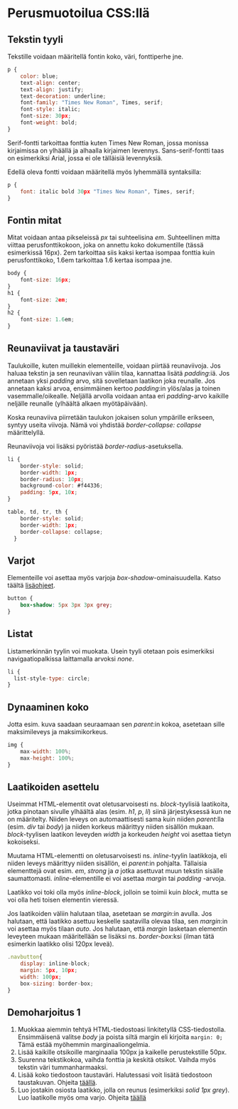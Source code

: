 # Perusmuotoilua CSS:llä

## Tekstin tyyli

Tekstille voidaan määritellä fontin koko, väri, fonttiperhe jne.

```js
p {
    color: blue;
    text-align: center;
    text-align: justify;
    text-decoration: underline;
    font-family: "Times New Roman", Times, serif;
    font-style: italic;
    font-size: 30px;
    font-weight: bold;
}
```

Serif-fontti tarkoittaa fonttia kuten Times New Roman, jossa monissa kirjaimissa on ylhäällä ja alhaalla kirjaimen levennys. Sans-serif-fontti taas on esimerkiksi Arial, jossa ei ole tälläisiä levennyksiä.

Edellä oleva fontti voidaan määritellä myös lyhemmällä syntaksilla:

```js
p {
    font: italic bold 30px "Times New Roman", Times, serif;
}
```

## Fontin mitat

Mitat voidaan antaa pikseleissä *px* tai suhteelisina *em*. Suhteellinen mitta viittaa perusfonttikokoon, joka on annettu koko dokumentille (tässä esimerkissä 16px). 2em tarkoittaa siis kaksi kertaa isompaa fonttia kuin perusfonttikoko, 1.6em tarkoittaa 1.6 kertaa isompaa jne.

```js
body {
    font-size: 16px;
}
h1 {
    font-size: 2em;
}
h2 {
    font-size: 1.6em;
}
```

## Reunaviivat ja taustaväri

Taulukoille, kuten muillekin elementeille, voidaan piirtää reunaviivoja. Jos haluaa tekstin ja sen reunaviivan väliin tilaa, kannattaa lisätä *padding*:iä. Jos annetaan yksi *padding* arvo, sitä sovelletaan laatikon joka reunalle. Jos annetaan kaksi arvoa, ensimmäinen kertoo *padding*:in ylös/alas ja toinen vasemmalle/oikealle. Neljällä arvolla voidaan antaa eri *padding*-arvo kaikille neljälle reunalle (ylhäältä alkaen myötäpäivään).

Koska reunaviiva piirretään taulukon jokaisen solun ympärille erikseen, syntyy useita viivoja. Nämä voi yhdistää *border-collapse: collapse* määrittelyllä.

Reunaviivoja voi lisäksi pyöristää *border-radius*-asetuksella.

```js
li {
    border-style: solid;
    border-width: 1px;
    border-radius: 10px;
    background-color: #f44336;
    padding: 5px, 10x;
}

table, td, tr, th {
    border-style: solid;
    border-width: 1px;
    border-collapse: collapse;
  }
```
## Varjot

Elementeille voi asettaa myös varjoja *box-shadow*-ominaisuudella. Katso täältä [lisäohjeet](https://www.w3schools.com/cssref/tryit.php?filename=trycss3_box-shadow)<base target="_blank">.

````css
button {
    box-shadow: 5px 3px 3px grey;
}
````

## Listat

Listamerkinnän tyylin voi muokata. Usein tyyli otetaan pois esimerkiksi navigaatiopalkissa laittamalla arvoksi *none*.

```js
li {
  list-style-type: circle;
}
```

## Dynaaminen koko

Jotta esim. kuva saadaan seuraamaan sen *parent*:in kokoa, asetetaan sille maksimileveys ja maksimikorkeus.

```js
img {
    max-width: 100%;
    max-height: 100%;
}
```

## Laatikoiden asettelu

Useimmat HTML-elementit ovat oletusarvoisesti ns. *block*-tyylisiä laatikoita, jotka pinotaan sivulle ylhäältä alas (esim. *h1*, *p*, *li*) siinä järjestyksessä kun ne on määritelty. Niiden leveys on automaattisesti sama kuin niiden *parent*:lla (esim. *div* tai *body*) ja niiden korkeus määrittyy niiden sisällön mukaan. *block*-tyylisen laatikon leveyden *width* ja korkeuden *height* voi asettaa tietyn kokoiseksi.

Muutama HTML-elementti on oletusarvoisesti ns. *inline*-tyylin laatikkoja, eli niiden leveys määrittyy niiden sisällön, ei *parent*:in pohjalta. Tällaisia elementtejä ovat esim. *em*, *strong* ja *a* jotka asettuvat muun tekstin sisälle saumattomasti. *inline*-elementille ei voi asettaa *margin* tai *padding* -arvoja.

Laatikko voi toki olla myös *inline-block*, jolloin se toimii kuin *block*, mutta se voi olla heti toisen elementin vieressä.

Jos laatikoiden väliin halutaan tilaa, asetetaan se *margin*:in avulla. Jos halutaan, että laatikko asettuu keskelle saatavilla olevaa tilaa, sen *margin*:in voi asettaa myös tilaan *auto*. Jos halutaan, että *margin* lasketaan elementin leveyteen mukaan määritellään se lisäksi ns. *border-box*:ksi (ilman tätä esimerkin laatikko olisi 120px leveä).

```js
.navbutton{
    display: inline-block;
    margin: 5px, 10px;
    width: 100px;
    box-sizing: border-box;
}
```

## Demoharjoitus 1

1. Muokkaa aiemmin tehtyä HTML-tiedostoasi linkitetyllä CSS-tiedostolla. Ensimmäisenä valitse *body* ja poista siltä margin eli kirjoita ``margin: 0;`` Tämä estää myöhemmin marginaaliongelmia.
2. Lisää kaikille otsikoille marginaalia 100px ja kaikelle perustekstille 50px.
3. Suurenna tekstikokoa, vaihda fonttia ja keskitä otsikot. Vaihda myös tekstin väri tummanharmaaksi.
4. Lisää koko tiedostoon taustaväri. Halutessasi voit lisätä tiedostoon taustakuvan. Ohjeita [täällä](https://www.w3schools.com/cssref/pr_background-image.php)<base target="_blank">. 
5. Luo jostakin osiosta laatikko, jolla on reunus (esimerkiksi *solid 1px grey*). Luo laatikolle myös oma varjo. Ohjeita [täällä](https://www.w3schools.com/cssref/css3_pr_box-shadow.php)<base target="_blank"> 